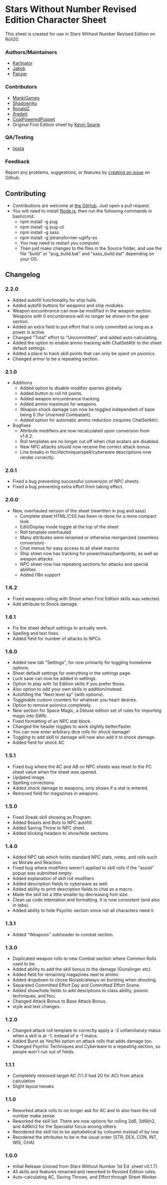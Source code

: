 # Stars Without Number Revised Edition Character Sheet

This sheet is created for use in Stars Without Number Revised Edition on Roll20.

### Authors/Maintainers

* [Karlinator](https://github.com/Karlinator)
* [Jakob](https://github.com/joesinghaus)
* [Panzer](https://app.roll20.net/users/2223776/panzer)

### Contributors

* [MankiGames](https://github.com/MankiGames)
* [Shadowriku](https://github.com/Shadowriku)
* [RonaldZ](https://github.com/RonaldZ)
* [jfredett](https://github.com/jfredett)
* [CoalPoweredPuppet](https://github.com/CoalPoweredPuppet)
* Original First Edition sheet by [Kevin Searle](https://github.com/kevinsearle)

### QA/Testing

* [tipsta](https://github.com/mistatipsta)

### Feedback

Report any problems, suggestions, or features by [creating an issue](https://github.com/Karlinator/roll20-character-sheets/issues) on Github.

## Contributing

* Contributions are welcome at [the GitHub](https://github.com/Karlinator/roll20-character-sheets). Just open a pull request.
* You will need to install [Node.js](https://nodejs.org), then run the following commands in bash/cmd:
	* npm install -g pug
	* npm install -g pug-cli
	* npm install -g sass
	* npm install -g jstransformer-uglify-es
	* You may need to restart you computer.
	* Then just make changes to the files in the Source folder, and use the file "build" or "pug_build.bat" and "sass_build.bat" depending on your OS.

## Changelog

### 2.2.0

* Added autofill functionality for ship hulls.
* Added autofill buttons for weapons and ship modules.
* Weapon encumbrance can now be modified in the weapon section. Weapons with 0 encumbrance will no longer be shown in the gear section.
* Added an extra field to put effort that is only committed as long as a power is active.
* Changed "Total" effort to "Uncommitted", and added auto-calculating.
* Added the option to enable ammo tracking with ChatSetAttr to the sheet default settings.
* Added a place to track skill points that can only be spent on psionics.
* Changed armor to be a repeating section.

### 2.1.0

* Additions
	* Added option to disable modifier queries globally.
	* Added button to roll hit points.
	* Added weapon encumbrance tracking.
	* Added ammo maximum for weapons.
	* Weapon shock damage can now be toggled independent of base being 0 (for Unarmed Combatant).
	* Added option for automatic ammo reduction (requires ChatSetAttr).
* Bugfixes
	* Attribute modifiers are now recalculated upon conversion from v1.6.2.
	* Roll templates are no longer cut off when chat avatars are disabled.
	* New NPC attacks should now receive the correct attack bonus.
	* Line breaks in foci/technique/spell/cyberware descriptions now render correctly.

### 2.0.1

* Fixed a bug preventing successful conversion of NPC sheets.
* Fixed a bug preventing extra effort from taking effect.

### 2.0.0

* New, overhauled version of the sheet (rewritten in pug and sass)
	* Complete sheet HTML/CSS has been re-done for a more compact look
	* Edit/Display mode toggle at the top of the sheet
	* Roll template overhauled
	* Many attributes were renamed or otherwise reorganized (seamless conversion)
	* Chat menus for easy access to all sheet macros
	* Ship sheet now has tracking for power/mass/hardpoints, as well as weapon attacks
	* NPC sheet now has repeating sections for attacks and special abilities
	* Added i18n support

### 1.6.2

* Fixed weapons rolling with Shoot when First Edition skills was selected.
* Add attribute to Shock damage.

### 1.6.1

* Fix the sheet default settings to actually work.
* Spelling and text fixes.
* Added field for number of attacks to NPCs.

### 1.6.0

* Added new tab "Settings", for now primarily for toggling homebrew options.
* Sheet default settings for everything in the settings page.
* Luck save can now be added in settings.
* Option to play with 1st Edition skills if you prefer those.
* Also option to add your own skills in addition/instead.
* Autofilling the "Next level xp" (with options).
* Toggleable custom counters for whatever you heart desires.
* Option to remove psionics completely.
* New section for Space Magic, a Deluxe edition set of rules for importing magic into SWN.
* Fixed formatting of an NPC stat block.
* Changed the header toggles to work slightly better/faster.
* You can now enter arbitrary dice rolls for shock damage!
* Toggling to add skill to damage will now also add it to shock damage.
* Added field for shock AC

### 1.5.1

* Fixed bug where the AC and AB on NPC sheets was reset to the PC sheet value when the sheet was opened.
* Updated image.
* Spelling corrections.
* Added shock damage to weapons, only shows if a stat is entered.
* Removed field for magazines in weapons.

### 1.5.0

* Fixed Sneak skill showing as Program.
* Added Beasts and Bots to NPC autofill.
* Added Saving Throw to NPC sheet.
* Added klicking headers to show/hide sections.

### 1.4.0

* Added NPC tab which holds standard NPC stats, notes, and rolls such as Morale and Reaction.
* Fixed bug where modifiers weren't applied to skill rolls if the "assist" popup was submitted empty.
* Added explanation of skill roll modifiers
* Added description fields to cyberware as well.
* Added ability to print description fields to chat as a macro.
* Made the skill list a little smaller by decreasing font size.
* Clean up code intentation and formatting. It is now consistent (and also in tabs).
* Added ability to hide Psychic section since not all characters need it.

### 1.3.1

* Added "Weapons" subheader to combat section.

### 1.3.0

* Duplicated weapon rolls to new Combat section where Common Rolls used to be.
* Added ability to add the skill bonus to the damage (Gunslinger etc).
* Added field for remaining magazines next to ammo.
* Added dropdown to chose No/ask/always on bursting when shooting.
* Separated Committed Effort Day and Committed Effort Scene.
* Added show/hide fields to add desciptions to class ability, psionic techniques, and foci.
* Changed Attack Bonus to Base Attack Bonus.
* style and text changes.

### 1.2.0

* Changed attack roll template to correctly apply a -2 unfamiliaruty malus when a skill is at -1, instead of a -1 malus.
* Added Burst as Yes/No option on attack rolls that adds damage too.
* Changed Psychic Techniques and Cyberware to a repeating section, so people won't run out of fields.

### 1.1.1

* Completely removed target AC (1.1.0 had 20 for AC) from attack calculation
* Slight layout tweaks

### 1.1.0

* Reworked attack rolls to no longer ask for AC and to also have the roll number make sense.
* Reworked the skill list. There are now options for rolling 2d6, 3d6kh2, and 4d6kh2 for the Specialist focus among others.
* Reordered the skill list to be alphabetical by coloumn instead of by row.
* Reordered the attributes to be in the usual order (STR, DEX, CON, INT, WIS, CHA)

### 1.0.0

* Initial Release (cloned from Stars Without Number 1st Ed. sheet v0.1.7).
* All skills and features renamed and reworked to Revised Edition rules.
* Auto-calculating AC, Saving Throws, and Effort through Sheet Worker.
